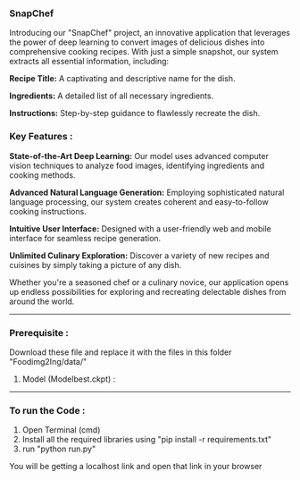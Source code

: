 ### SnapChef

Introducing our "SnapChef" project, an innovative application that leverages the power of deep learning to convert images of delicious dishes into comprehensive cooking recipes. With just a simple snapshot, our system extracts all essential information, including:

**Recipe Title:** A captivating and descriptive name for the dish.

**Ingredients:** A detailed list of all necessary ingredients.

**Instructions:** Step-by-step guidance to flawlessly recreate the dish.

### Key Features : 

**State-of-the-Art Deep Learning:** Our model uses advanced computer vision techniques to analyze food images, identifying ingredients and cooking methods.

**Advanced Natural Language Generation:** Employing sophisticated natural language processing, our system creates coherent and easy-to-follow cooking instructions.

**Intuitive User Interface:** Designed with a user-friendly web and mobile interface for seamless recipe generation.

**Unlimited Culinary Exploration:** Discover a variety of new recipes and cuisines by simply taking a picture of any dish.

Whether you're a seasoned chef or a culinary novice, our application opens up endless possibilities for exploring and recreating delectable dishes from around the world.

---


### Prerequisite :
Download these file and replace it with the files in this folder "Foodimg2Ing/data/"

1. Model (Modelbest.ckpt) :

---

### To run the Code :

1. Open Terminal (cmd)
2. Install all the required libraries using "pip install -r requirements.txt"
3. run "python run.py"

You will be getting a localhost link and open that link in your browser 

